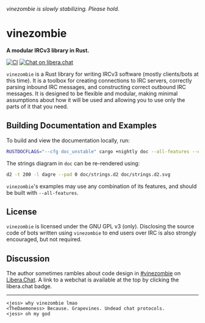 *vinezombie is slowly stabilizing. Please hold.*

# vinezombie

**A modular IRCv3 library in Rust.**

[![CI](https://github.com/vinezombie/vinezombie/actions/workflows/ci.yml/badge.svg)](https://github.com/vinezombie/vinezombie/actions/workflows/ci.yml)
[![Chat on libera.chat](https://img.shields.io/badge/libera.chat-%23vinezombie-blueviolet)](https://web.libera.chat/gamja/?channel=#vinezombie)

`vinezombie` is a Rust library for writing IRCv3 software
(mostly clients/bots at this time).
It is a toolbox for creating connections to IRC servers,
correctly parsing inbound IRC messages,
and constructing correct outbound IRC messages.
It is designed to be flexible and modular,
making minimal assumptions about how it will be used and
allowing you to use only the parts of it that you need.

## Building Documentation and Examples

To build and view the documentation locally, run:
```sh
RUSTDOCFLAGS="--cfg doc_unstable" cargo +nightly doc --all-features --open`
```

The strings diagram in `doc` can be re-rendered using:
```sh
d2 -t 200 -l dagre --pad 0 doc/strings.d2 doc/strings.d2.svg
```

`vinezombie`'s examples may use any combination of its features,
and should be built with `--all-features`.

## License

`vinezombie` is licensed under the GNU GPL v3 (only).
Disclosing the source code of bots written using `vinezombie` to
end users over IRC is also strongly encouraged, but not required.

## Discussion

The author sometimes rambles about code design in
[#vinezombie](ircs://irc.libera.chat/#vinezombie)
on [Libera.Chat](https://libera.chat/).
A link to a webchat is available at the top by clicking the libera.chat badge.

---

```
<jess> why vinezombie lmao
<TheDaemoness> Because. Grapevines. Undead chat protocols.
<jess> oh my god
```
